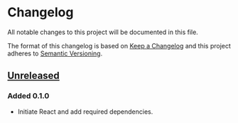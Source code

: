 # Changelog

All notable changes to this project will be documented in this file.

The format of this changelog is based on [Keep a Changelog](https://keepachangelog.com) and this project adheres to [Semantic Versioning](https://semver.org/).

## [Unreleased](<https://github.com/nai888/dice-roller/compare/e56c2f615ac986afaea71e5dde087087d2999443...HEAD>)

### Added 0.1.0

- Initiate React and add required dependencies.
